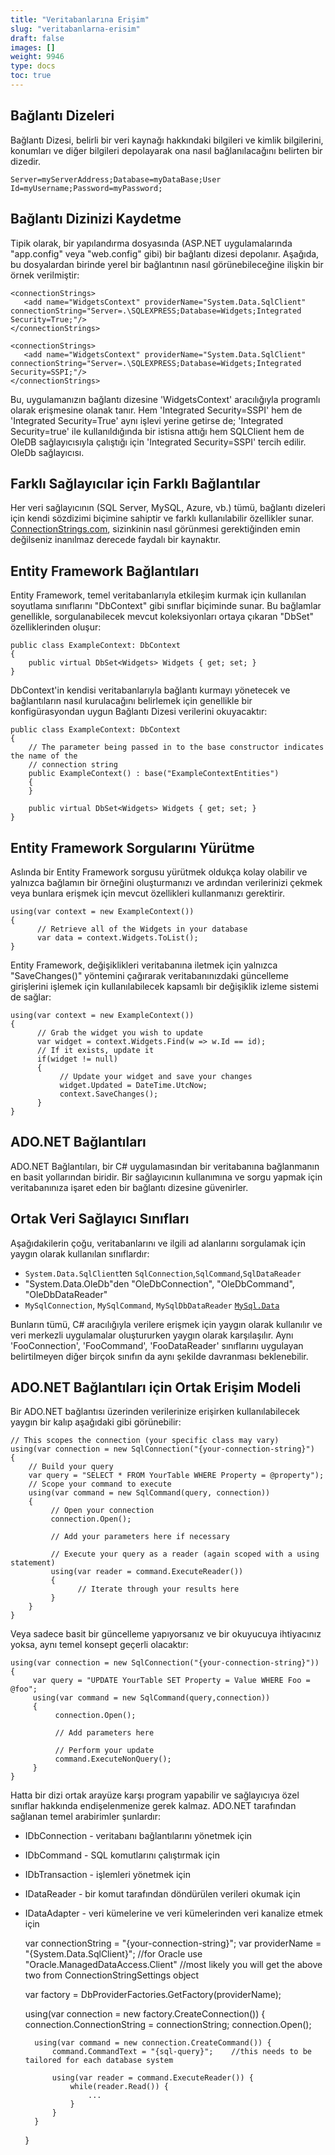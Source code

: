 ```yaml
---
title: "Veritabanlarına Erişim"
slug: "veritabanlarna-erisim"
draft: false
images: []
weight: 9946
type: docs
toc: true
---
```


## Bağlantı Dizeleri
Bağlantı Dizesi, belirli bir veri kaynağı hakkındaki bilgileri ve kimlik bilgilerini, konumları ve diğer bilgileri depolayarak ona nasıl bağlanılacağını belirten bir dizedir.

    Server=myServerAddress;Database=myDataBase;User Id=myUsername;Password=myPassword;

**Bağlantı Dizinizi Kaydetme**
---

Tipik olarak, bir yapılandırma dosyasında (ASP.NET uygulamalarında "app.config" veya "web.config" gibi) bir bağlantı dizesi depolanır. Aşağıda, bu dosyalardan birinde yerel bir bağlantının nasıl görünebileceğine ilişkin bir örnek verilmiştir:

    <connectionStrings> 
       <add name="WidgetsContext" providerName="System.Data.SqlClient"  connectionString="Server=.\SQLEXPRESS;Database=Widgets;Integrated Security=True;"/> 
    </connectionStrings>

    <connectionStrings> 
       <add name="WidgetsContext" providerName="System.Data.SqlClient"  connectionString="Server=.\SQLEXPRESS;Database=Widgets;Integrated Security=SSPI;"/> 
    </connectionStrings>

Bu, uygulamanızın bağlantı dizesine 'WidgetsContext' aracılığıyla programlı olarak erişmesine olanak tanır. Hem 'Integrated Security=SSPI' hem de 'Integrated Security=True' aynı işlevi yerine getirse de; 'Integrated Security=true' ile kullanıldığında bir istisna attığı hem SQLClient hem de OleDB sağlayıcısıyla çalıştığı için 'Integrated Security=SSPI' tercih edilir. OleDb sağlayıcısı.

**Farklı Sağlayıcılar için Farklı Bağlantılar**
----

Her veri sağlayıcının (SQL Server, MySQL, Azure, vb.) tümü, bağlantı dizeleri için kendi sözdizimi biçimine sahiptir ve farklı kullanılabilir özellikler sunar. [ConnectionStrings.com](https://www.connectionstrings.com/), sizinkinin nasıl görünmesi gerektiğinden emin değilseniz inanılmaz derecede faydalı bir kaynaktır.


## Entity Framework Bağlantıları
Entity Framework, temel veritabanlarıyla etkileşim kurmak için kullanılan soyutlama sınıflarını "DbContext" gibi sınıflar biçiminde sunar. Bu bağlamlar genellikle, sorgulanabilecek mevcut koleksiyonları ortaya çıkaran "DbSet<T>" özelliklerinden oluşur:

    public class ExampleContext: DbContext 
    { 
        public virtual DbSet<Widgets> Widgets { get; set; } 
    }

DbContext'in kendisi veritabanlarıyla bağlantı kurmayı yönetecek ve bağlantıların nasıl kurulacağını belirlemek için genellikle bir konfigürasyondan uygun Bağlantı Dizesi verilerini okuyacaktır:

    public class ExampleContext: DbContext 
    { 
        // The parameter being passed in to the base constructor indicates the name of the 
        // connection string
        public ExampleContext() : base("ExampleContextEntities")
        {
        }
    
        public virtual DbSet<Widgets> Widgets { get; set; } 
    }

**Entity Framework Sorgularını Yürütme**
----

Aslında bir Entity Framework sorgusu yürütmek oldukça kolay olabilir ve yalnızca bağlamın bir örneğini oluşturmanızı ve ardından verilerinizi çekmek veya bunlara erişmek için mevcut özellikleri kullanmanızı gerektirir.

    using(var context = new ExampleContext())
    {
          // Retrieve all of the Widgets in your database
          var data = context.Widgets.ToList();
    }

Entity Framework, değişiklikleri veritabanına iletmek için yalnızca "SaveChanges()" yöntemini çağırarak veritabanınızdaki güncelleme girişlerini işlemek için kullanılabilecek kapsamlı bir değişiklik izleme sistemi de sağlar:

    using(var context = new ExampleContext())
    {
          // Grab the widget you wish to update
          var widget = context.Widgets.Find(w => w.Id == id);
          // If it exists, update it
          if(widget != null)
          {
               // Update your widget and save your changes
               widget.Updated = DateTime.UtcNow;
               context.SaveChanges();
          }
    }

## ADO.NET Bağlantıları
ADO.NET Bağlantıları, bir C# uygulamasından bir veritabanına bağlanmanın en basit yollarından biridir. Bir sağlayıcının kullanımına ve sorgu yapmak için veritabanınıza işaret eden bir bağlantı dizesine güvenirler.

**Ortak Veri Sağlayıcı Sınıfları**
----

Aşağıdakilerin çoğu, veritabanlarını ve ilgili ad alanlarını sorgulamak için yaygın olarak kullanılan sınıflardır:

- `System.Data.SqlClient`ten `SqlConnection`,`SqlCommand`,`SqlDataReader`
- "System.Data.OleDb"den "OleDbConnection", "OleDbCommand", "OleDbDataReader"
- `MySqlConnection`, `MySqlCommand`, `MySqlDbDataReader` [`MySql.Data`](http://dev.mysql.com/downloads/file/?id=13427)

Bunların tümü, C# aracılığıyla verilere erişmek için yaygın olarak kullanılır ve veri merkezli uygulamalar oluştururken yaygın olarak karşılaşılır. Aynı 'FooConnection', 'FooCommand', 'FooDataReader' sınıflarını uygulayan belirtilmeyen diğer birçok sınıfın da aynı şekilde davranması beklenebilir.

**ADO.NET Bağlantıları için Ortak Erişim Modeli**
----

Bir ADO.NET bağlantısı üzerinden verilerinize erişirken kullanılabilecek yaygın bir kalıp aşağıdaki gibi görünebilir:

    // This scopes the connection (your specific class may vary)
    using(var connection = new SqlConnection("{your-connection-string}")
    {
        // Build your query
        var query = "SELECT * FROM YourTable WHERE Property = @property");
        // Scope your command to execute
        using(var command = new SqlCommand(query, connection))
        {
             // Open your connection
             connection.Open();

             // Add your parameters here if necessary

             // Execute your query as a reader (again scoped with a using statement)
             using(var reader = command.ExecuteReader())
             {
                   // Iterate through your results here
             }
        }
    }

Veya sadece basit bir güncelleme yapıyorsanız ve bir okuyucuya ihtiyacınız yoksa, aynı temel konsept geçerli olacaktır:

    using(var connection = new SqlConnection("{your-connection-string}"))
    {
         var query = "UPDATE YourTable SET Property = Value WHERE Foo = @foo";
         using(var command = new SqlCommand(query,connection))
         {
              connection.Open();
              
              // Add parameters here
              
              // Perform your update
              command.ExecuteNonQuery();
         }
    }


Hatta bir dizi ortak arayüze karşı program yapabilir ve sağlayıcıya özel sınıflar hakkında endişelenmenize gerek kalmaz. ADO.NET tarafından sağlanan temel arabirimler şunlardır:

- IDbConnection - veritabanı bağlantılarını yönetmek için
- IDbCommand - SQL komutlarını çalıştırmak için
- IDbTransaction - işlemleri yönetmek için
- IDataReader - bir komut tarafından döndürülen verileri okumak için
- IDataAdapter - veri kümelerine ve veri kümelerinden veri kanalize etmek için


    var connectionString = "{your-connection-string}";
    var providerName = "{System.Data.SqlClient}"; //for Oracle use "Oracle.ManagedDataAccess.Client"
    //most likely you will get the above two from ConnectionStringSettings object

    var factory = DbProviderFactories.GetFactory(providerName);

    using(var connection = new factory.CreateConnection()) {
        connection.ConnectionString = connectionString;
        connection.Open();

        using(var command = new connection.CreateCommand()) {
            command.CommandText = "{sql-query}";    //this needs to be tailored for each database system
    
            using(var reader = command.ExecuteReader()) {
                while(reader.Read()) {
                    ...
                }
            }
        }
    }

